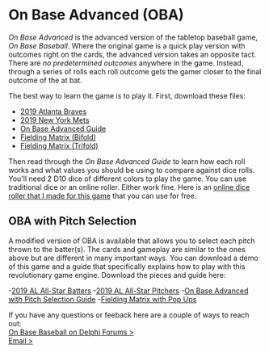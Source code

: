 # On Base Advanced (OBA)
_On Base Advanced_ is the advanced version of the tabletop baseball game, _On Base Baseball_. Where the original game is a quick play version with outcomes right on the cards, the advanced version takes an opposite tact. There are _no predetermined outcomes_ anywhere in the game. Instead, through a series of rolls each roll outcome gets the gamer closer to the final outcome of the at bat.

The best way to learn the game is to play it. First, download these files:

- [2019 Atlanta Braves](https://github.com/brianhaferkamp/onbaseadvanced/raw/main/OBA_2019_Braves.pdf)
- [2019 New York Mets](https://github.com/brianhaferkamp/onbaseadvanced/raw/main/OBA_2019_Mets.pdf)
- [On Base Advanced Guide](https://github.com/brianhaferkamp/onbaseadvanced/raw/main/On%20Base%20Advanced%20Guide.pdf)
- [Fielding Matrix (Bifold)](https://github.com/brianhaferkamp/onbaseadvanced/raw/main/OBA_Fielding_Matrices_Bifold.pdf)
- [Fielding Matrix (Trifold)](https://github.com/brianhaferkamp/onbaseadvanced/raw/main/OBA_Fielding_Matrices_Trifold.pdf)

Then read through the _On Base Advanced Guide_ to learn how each roll works and what values you should be using to compare against dice rolls. You'll need 2 D10 dice of different colors to play the game. You can use traditional dice or an online roller. Either work fine. Here is an [online dice roller that I made for this game](https://brianhaferkamp.github.io/onbaseadvanced/dice/) that you can use for free.

## OBA with Pitch Selection
A modified version of OBA is available that allows you to select each pitch thrown to the batter(s). The cards and gameplay are similar to the ones above but are different in many important ways. You can download a demo of this game and a guide that specifically explains how to play with this revolutionary game engine. Download the pieces and guide here:

-[2019 AL All-Star Batters](https://github.com/brianhaferkamp/onbaseadvanced/raw/main/OBA_Experimental_AL_Batters.pdf)
-[2019 AL All-Star Pitchers](https://github.com/brianhaferkamp/onbaseadvanced/raw/main/OBA_Experimental_AL_Pitchers.pdf)
-[On Base Advanced with Pitch Selection Guide](https://github.com/brianhaferkamp/onbaseadvanced/raw/main/On%20Base%20Advanced%20with%20Pitch%20Selection.pdf)
-[Fielding Matrix with Pop Ups]()

If you have any questions or feeback here are a couple of ways to reach out:\
[On Base Baseball on Delphi Forums >](http://forums.delphiforums.com/onbasebaseball)\
[Email >](mailto:onbasebaseball@gmail.com)
